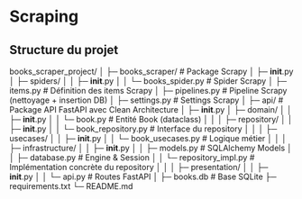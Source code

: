 # Scraping
## Structure du projet

books_scraper_project/
│
├─ books_scraper/                  # Package Scrapy
│   ├─ __init__.py
│   ├─ spiders/
│   │    ├─ __init__.py
│   │    └─ books_spider.py       # Spider Scrapy
│   ├─ items.py                    # Définition des items Scrapy
│   ├─ pipelines.py                # Pipeline Scrapy (nettoyage + insertion DB)
│   ├─ settings.py                 # Settings Scrapy
│
├─ api/                            # Package API FastAPI avec Clean Architecture
│   ├─ __init__.py
│   ├─ domain/
│   │    ├─ __init__.py
│   │    └─ book.py               # Entité Book (dataclass)
│   │
│   ├─ repository/
│   │    ├─ __init__.py
│   │    └─ book_repository.py    # Interface du repository
│   │
│   ├─ usecases/
│   │    ├─ __init__.py
│   │    └─ book_usecases.py      # Logique métier
│   │
│   ├─ infrastructure/
│   │    ├─ __init__.py
│   │    ├─ models.py             # SQLAlchemy Models
│   │    ├─ database.py           # Engine & Session
│   │    └─ repository_impl.py    # Implémentation concrète du repository
│   │
│   ├─ presentation/
│   │    ├─ __init__.py
│   │    └─ api.py                # Routes FastAPI
│
├─ books.db                        # Base SQLite
├─ requirements.txt
└─ README.md
